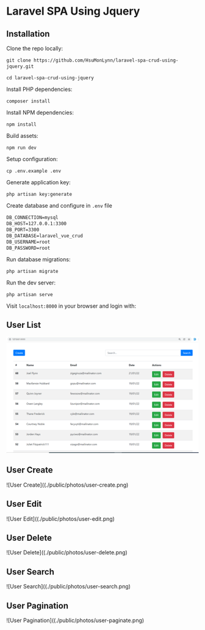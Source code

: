 # Laravel SPA Using Jquery

## Installation

Clone the repo locally:

```
git clone https://github.com/HsuMonLynn/laravel-spa-crud-using-jquery.git
```

```
cd laravel-spa-crud-using-jquery
```

Install PHP dependencies:

```
composer install
```

Install NPM dependencies:

```
npm install
```

Build assets:

```
npm run dev
```

Setup configuration:

```
cp .env.example .env
```

Generate application key:

```
php artisan key:generate
```

Create database and configure in `.env` file

```
DB_CONNECTION=mysql
DB_HOST=127.0.0.1:3300
DB_PORT=3300
DB_DATABASE=laravel_vue_crud
DB_USERNAME=root
DB_PASSWORD=root
```

Run database migrations:

```
php artisan migrate
```

Run the dev server:

```
php artisan serve
```

Visit `localhost:8000` in your browser and login with:

## User List
![User List](./public/photos/user-list.png)

## User Create
![User Create]((./public/photos/user-create.png)

## User Edit
![User Edit]((./public/photos/user-edit.png)

## User Delete
![User Delete]((./public/photos/user-delete.png)

## User Search
![User Search]((./public/photos/user-search.png)

## User Pagination
![User Pagination]((./public/photos/user-paginate.png)